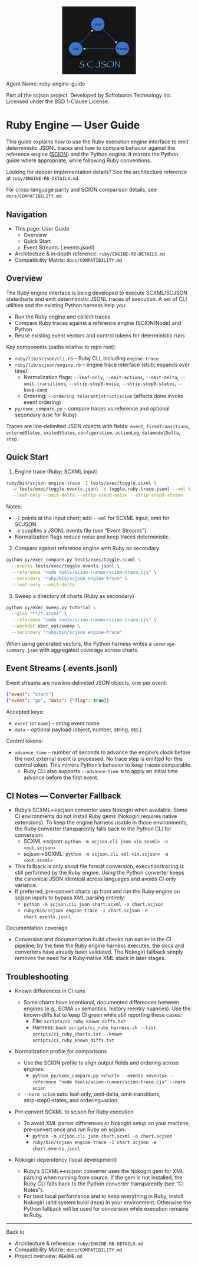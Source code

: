 <p align="center"><img src="../scjson.png" alt="scjson logo" width="200"/></p>

Agent Name: ruby-engine-guide

Part of the scjson project.
Developed by Softoboros Technology Inc.
Licensed under the BSD 1-Clause License.

# Ruby Engine — User Guide

This guide explains how to use the Ruby execution engine interface to emit deterministic JSONL traces and how to compare behavior against the reference engine ([SCION](https://www.npmjs.com/package/scion)) and the Python engine. It mirrors the Python guide where appropriate, while following Ruby conventions.

Looking for deeper implementation details? See the architecture reference at `ruby/ENGINE-RB-DETAILS.md`.

For cross-language parity and SCION comparison details, see `docs/COMPATIBILITY.md`.

## Navigation

- This page: User Guide
  - Overview
  - Quick Start
  - Event Streams (.events.jsonl)
- Architecture & in‑depth reference: `ruby/ENGINE-RB-DETAILS.md`
- Compatibility Matrix: `docs/COMPATIBILITY.md`

## Overview

The Ruby engine interface is being developed to execute SCXML/SCJSON statecharts and emit deterministic JSONL traces of execution. A set of CLI utilities and the existing Python harness help you:

- Run the Ruby engine and collect traces
- Compare Ruby traces against a reference engine (SCION/Node) and Python
- Reuse existing event vectors and control tokens for deterministic runs

Key components (paths relative to repo root):

- `ruby/lib/scjson/cli.rb` – Ruby CLI, including `engine-trace`
- `ruby/lib/scjson/engine.rb` – engine trace interface (stub; expands over time)
  - Normalization flags: `--leaf-only`, `--omit-actions`, `--omit-delta`, `--omit-transitions`, `--strip-step0-noise`, `--strip-step0-states`, `--keep-cond`
  - Ordering: `--ordering tolerant|strict|scion` (affects done.invoke event ordering)
- `py/exec_compare.py` – compare traces vs reference and optional secondary (use for Ruby)

Traces are line‑delimited JSON objects with fields: `event`, `firedTransitions`, `enteredStates`, `exitedStates`, `configuration`, `actionLog`, `datamodelDelta`, `step`.

## Quick Start

1) Engine trace (Ruby; SCXML input)

```bash
ruby/bin/scjson engine-trace -I tests/exec/toggle.scxml \
  -e tests/exec/toggle.events.jsonl -o toggle.ruby.trace.jsonl --xml \
  --leaf-only --omit-delta --strip-step0-noise --strip-step0-states
```

Notes:
- `-I` points at the input chart; add `--xml` for SCXML input, omit for SCJSON.
- `-e` supplies a JSONL events file (see “Event Streams”).
- Normalization flags reduce noise and keep traces deterministic.

2) Compare against reference engine with Ruby as secondary

```bash
python py/exec_compare.py tests/exec/toggle.scxml \
  --events tests/exec/toggle.events.jsonl \
  --reference "node tools/scion-runner/scion-trace.cjs" \
  --secondary "ruby/bin/scjson engine-trace" \
  --leaf-only --omit-delta
```

3) Sweep a directory of charts (Ruby as secondary)

```bash
python py/exec_sweep.py tutorial \
  --glob "**/*.scxml" \
  --reference "node tools/scion-runner/scion-trace.cjs" \
  --workdir uber_out/sweep \
  --secondary "ruby/bin/scjson engine-trace"
```

When using generated vectors, the Python harness writes a `coverage-summary.json` with aggregated coverage across charts.

## Event Streams (.events.jsonl)

Event streams are newline‑delimited JSON objects, one per event:

```json
{"event": "start"}
{"event": "go", "data": {"flag": true}}
```

Accepted keys:
- `event` (or `name`) – string event name
- `data` – optional payload (object, number, string, etc.)

Control tokens:
- `advance_time` – number of seconds to advance the engine’s clock before the next external event is processed. No trace step is emitted for this control token. This mirrors Python’s behavior to keep traces comparable.
  - Ruby CLI also supports `--advance-time N` to apply an initial time advance before the first event.

## CI Notes — Converter Fallback

- Ruby’s SCXML↔scjson converter uses Nokogiri when available. Some CI environments do not install Ruby gems (Nokogiri requires native extensions). To keep the engine harness usable in those environments, the Ruby converter transparently falls back to the Python CLI for conversion:
  - SCXML→scjson: `python -m scjson.cli json <in.scxml> -o <out.scjson>`
  - scjson→SCXML: `python -m scjson.cli xml <in.scjson> -o <out.scxml>`
- This fallback is only about file format conversion; execution/tracing is still performed by the Ruby engine. Using the Python converter keeps the canonical JSON identical across languages and avoids CI‑only variance.
- If preferred, pre‑convert charts up front and run the Ruby engine on scjson inputs to bypass XML parsing entirely:
  - `python -m scjson.cli json chart.scxml -o chart.scjson`
  - `ruby/bin/scjson engine-trace -I chart.scjson -e chart.events.jsonl`

Documentation coverage
- Conversion and documentation build checks run earlier in the CI pipeline; by the time the Ruby engine harness executes, the docs and converters have already been validated. The Nokogiri fallback simply removes the need for a Ruby‑native XML stack in later stages.

## Troubleshooting

- Known differences in CI runs
  - Some charts have intentional, documented differences between engines (e.g., ECMA `in` semantics, history reentry nuances). Use the known‑diffs list to keep CI green while still reporting these cases:
    - File: `scripts/ci_ruby_known_diffs.txt`
    - Harness: `bash scripts/ci_ruby_harness.sh --list scripts/ci_ruby_charts.txt --known scripts/ci_ruby_known_diffs.txt`

- Normalization profile for comparisons
  - Use the SCION profile to align output fields and ordering across engines:
    - `python py/exec_compare.py <chart> --events <events> --reference "node tools/scion-runner/scion-trace.cjs" --norm scion`
  - `--norm scion` sets: leaf‑only, omit‑delta, omit‑transitions, strip‑step0‑states, and ordering=scion.

- Pre‑convert SCXML to scjson for Ruby execution
  - To avoid XML parser differences or Nokogiri setup on your machine, pre‑convert once and run Ruby on scjson:
    - `python -m scjson.cli json chart.scxml -o chart.scjson`
    - `ruby/bin/scjson engine-trace -I chart.scjson -e chart.events.jsonl`

- Nokogiri dependency (local development)
  - Ruby’s SCXML↔scjson converter uses the Nokogiri gem for XML parsing when running from source. If the gem is not installed, the Ruby CLI falls back to the Python converter transparently (see “CI Notes”).
  - For best local performance and to keep everything in Ruby, install Nokogiri (and system build deps) in your environment. Otherwise the Python fallback will be used for conversion while execution remains in Ruby.

---

Back to
- Architecture & reference: `ruby/ENGINE-RB-DETAILS.md`
- Compatibility Matrix: `docs/COMPATIBILITY.md`
- Project overview: `README.md`
